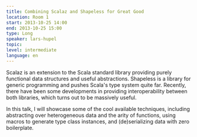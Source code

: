 ```yaml
---
title: Combining Scalaz and Shapeless for Great Good
location: Room 1
start: 2013-10-25 14:00
end: 2013-10-25 15:00
type: Long
speaker: lars-hupel
topic: 
level: intermediate
language: en
---
```


Scalaz is an extension to the Scala standard library providing purely
functional data structures and useful abstractions. Shapeless is a library
for generic programming and pushes Scala's type system quite far.
Recently, there have been some developments in providing interoperability
between both libraries, which turns out to be massively useful.

In this talk, I will showcase some of the cool available techniques,
including abstracting over heterogeneous data and the arity of functions,
using macros to generate type class instances, and (de)serializing data
with zero boilerplate.
